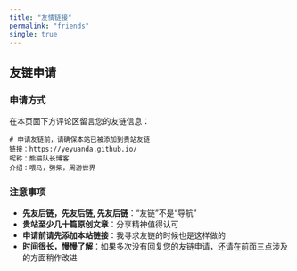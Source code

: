 ```yaml
---
title: "友情链接"
permalink: "friends"
single: true
---
```


## 友链申请

### 申请方式

在本页面下方评论区留言您的友链信息：

```
# 申请友链前，请确保本站已被添加到贵站友链
链接：https://yeyuanda.github.io/
昵称：熊猫队长博客
介绍：喂马，劈柴，周游世界
```

### 注意事项

- **先友后链，先友后链, 先友后链**：“友链”不是“导航”
- **贵站至少几十篇原创文章**：分享精神值得认可
- **申请前请先添加本站链接**：我寻求友链的时候也是这样做的
- **时间很长，慢慢了解**：如果多次没有回复您的友链申请，还请在前面三点涉及的方面稍作改进
